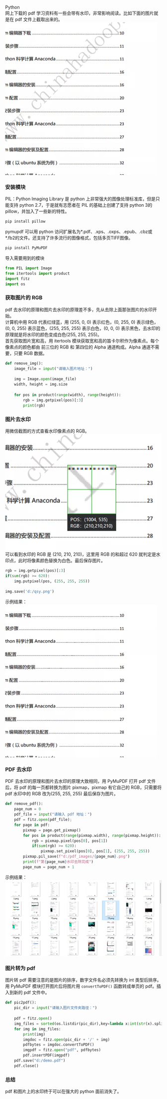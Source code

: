 Python<br />网上下载的 pdf 学习资料有一些会带有水印，非常影响阅读。比如下面的图片就是在 pdf 文件上截取出来的。<br />![](./img/1643070379247-825fdf46-bea7-430a-84be-5e23fc1b0be5.webp)
<a name="mpZ8D"></a>
### 安装模块
PIL：Python Imaging Library 是 python 上非常强大的图像处理标准库，但是只能支持 python 2.7，于是就有志愿者在 PIL 的基础上创建了支持 python 3的 pillow，并加入了一些新的特性。
```bash
pip install pillow
```
pymupdf 可以用 python 访问扩展名为*.pdf、.xps、.oxps、.epub、.cbz或*.fb2的文件。还支持了许多流行的图像格式，包括多页TIFF图像。
```bash
pip install PyMuPDF
```
导入需要用到的模块
```python
from PIL import Image
from itertools import product
import fitz
import os
```
<a name="PsDWw"></a>
### 获取图片的 RGB
pdf 去水印的原理和图片去水印的原理差不多，先从去除上面那张图片的水印开始。<br />计算机中用 RGB 代表红绿蓝，用 (255, 0, 0) 表示红色，(0, 255, 0) 表示绿色，(0, 0, 255) 表示蓝色，(255, 255, 255) 表示白色，(0, 0, 0) 表示黑色，去水印的原理就是将水印的颜色变成白色(255, 255, 255)。<br />首先获取图片宽和高，用 itertools 模块获取宽和高的笛卡尔积作为像素点。每个像素点的颜色都由 前三位的 RGB 和 第四位的 Alpha 通道构成。Alpha 通道不需要，只要 RGB 数据。
```python
def remove_img():
    image_file = input("请输入图片地址：")

    img = Image.open(image_file)
    width, height = img.size

    for pos in product(range(width), range(height)):
        rgb = img.getpixel(pos)[:3]
        print(rgb)
```
<a name="Zw1VD"></a>
### 图片去水印
用微信截图的方式查看水印像素点的 RGB。<br />![](./img/1643070378920-a5c9b832-43be-4456-8682-8ca08be480ec.webp)<br />可以看到水印的 RGB 是 (210, 210, 210)，这里用 RGB 的和超过 620 就判定是水印点，此时将像素颜色替换为白色。最后保存图片。
```python
rgb = img.getpixel(pos)[:3]
if(sum(rgb) >= 620):
    img.putpixel(pos, (255, 255, 255))

img.save('d:/qsy.png')
```
示例结果：<br />![](./img/1643070379249-30a0157e-6ffd-4a2c-a9b2-2aa0c18be76b.webp)
<a name="xNfEr"></a>
### PDF 去水印
PDF 去水印的原理和图片去水印的原理大致相同，用 PyMuPDF 打开 pdf 文件后，将 pdf 的每一页都转换为图片 pixmap，pixmap 有它自己的 RGB，只需要将 pdf 水印中的 RGB 改为(255, 255, 255) 最后保存为图片。
```python
def remove_pdf():
    page_num = 0
    pdf_file = input("请输入 pdf 地址：")
    pdf = fitz.open(pdf_file);
    for page in pdf:
        pixmap = page.get_pixmap()
        for pos in product(range(pixmap.width), range(pixmap.height)):
            rgb = pixmap.pixel(pos[0], pos[1])
            if(sum(rgb) >= 620):
                pixmap.set_pixel(pos[0], pos[1], (255, 255, 255))
        pixmap.pil_save(f"d:/pdf_images/{page_num}.png")
        print(f"第{page_num}水印去除完成")
        page_num = page_num + 1
```
示例结果：<br />![](./img/1643070378949-da78b883-e1e3-4ac2-b4f5-535072b7d2eb.webp)
<a name="kF5C1"></a>
### 图片转为 pdf
图片转 pdf 需要注意的是图片的排序，数字文件名必须先转换为 int 类型后排序。用 PyMuPDF 模块打开图片后将图片用 `convertToPDF()` 函数转成单页的 pdf。插入到新的 pdf 文件中。
```python
def pic2pdf():
    pic_dir = input("请输入图片文件夹路径：")
    
    pdf = fitz.open()
    img_files = sorted(os.listdir(pic_dir),key=lambda x:int(str(x).split('.')[0]))
    for img in img_files:
        print(img)
        imgdoc = fitz.open(pic_dir + '/' + img)  
        pdfbytes = imgdoc.convertToPDF()   
        imgpdf = fitz.open("pdf", pdfbytes)
        pdf.insertPDF(imgpdf)       
    pdf.save("d:/demo.pdf")         
    pdf.close()
```
<a name="y5Ec4"></a>
### 总结
pdf 和图片上的水印终于可以在强大的 python 面前消失了。
